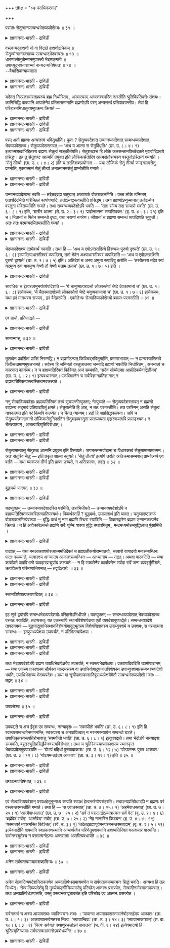 +++
title = "०७ पराधिकरणम्"

+++

परमतः सेतून्मानसम्बन्धभेदव्यपदेशेभ्यः ॥ ३१ ॥  
<details><summary>ज्ञानानन्द-भारती - द्राविडी</summary>

परमद: सेदून्मानसम्बन्दबेदव्य पदेसेप्य: ॥ ३१ ॥
</details>

वस्त्वन्यद्ब्रह्मणो नो वा विद्यते ब्रह्मणोऽधिकम् ॥  
सेतुत्वोन्मानवत्त्वाच्च सम्बन्धाद्भेदवत्त्वतः ॥ १३ ॥  
धारणात्सेतुतोन्मानमुपास्त्यै भेदसङ्गती ॥  
उपाध्युद्भवनाशाभ्यां नान्यदन्यनिषेधतः ॥ १४ ॥  
--वैयासिकन्यायमाला

<details><summary>ज्ञानानन्द-भारती - द्राविडी</summary>

पिरह्मत्तैविड वेऱु वस्तु उण्डा? अल्लदु इल्लैया? सेदु तऩ्मैयालुम्, अळवुडऩ् कूडियदालुम्, सम्बन्दम्इरुप्पदालुम्, वेऱ्ऱुमैयुळ्ळदायिरुप्पदालुम्, पिरह्मत्तिऱ्कु अदिगमाग वस्तु उण्डु।
</details>

<details><summary>ज्ञानानन्द-भारती - द्राविडी</summary>

तूङ्गुवदाल् सेदुत्तऩ्मै, उबासऩैक्काग अळवु। वेऱ्ऱुमै उबादि उण्डावदाल्, सम्बन्दम् उबादि नसिप्पदाल्। आगैयाल् वेऱु निषेदिक्कप्पडुवदाल् वेऱु वस्तु किडैयादु।
</details>

यदेतत् निरस्तसमस्तप्रपञ्चं ब्रह्म निर्धारितम् , अस्मात्परम् अन्यत्तत्त्वमस्ति नास्तीति श्रुतिविप्रतिपत्तेः संशयः। कानिचिद्धि वाक्यानि आपातेनैव प्रतिभासमानानि ब्रह्मणोऽपि परम् अन्यत्तत्त्वं प्रतिपादयन्तीव। तेषां हि परिहारमभिधातुमयमुपक्रमः क्रियते —

<details><summary>ज्ञानानन्द-भारती - द्राविडी</summary>

(तिरुच्यमाऩ पिरबञ्जत्तै मऱुत्तु पिरह्मम् मट्टुम् मिञ्जियिरुप्पदाग मुऩ् अदिगरणत्तिल् तीर्माऩिक्कप्पट्टदु। आऩालुम् सुरुदिगळैप् पार्क्कुम् पोदु पिरह्मत्तैक् काट्टिलुम् वेऱु वस्तु इरुप्पदागत् तॆरिगिऱदु। पिरह्मत्तै सेदुवाग सुरुदि कुऱिप्पिडुगिऱदु। जलत्तैत् तडुत्तु निऱुत्तुगिऱ सेदुवैत् ताण्डि अक्करै सॆल्वदु पोल् पिरह्मत्तैत् ताण्डि वेऱु वस्तुवै अडैगिऱाऩ् ऎऩ्ऱु सॊल्ल वेण्डुम्। इदऩालुम्, पिरह्मम् ४ पादङ् गळुळ्ळदु ऎऩ्ऱु अळवु सॊल्वदालुम्, सत्रूबमाऩ पिरह्मत्तुडऩ् सेरुगिऱाऩ् ऎऩ्ऱु सम्बन्दम् सॊल्लु वदालुम् पिरह्मम् अऱियत्तक्कदु, जीवऩ् अऱिगिऱवऩ् ऎऩ्ऱु वेऱ्ऱुमैयैक् कूऱुवदालुम् पिरह्मत्तैक् काट्टिलुम् वेऱु वस्तु इरुप्पदाग तॆरिगिऱदु। आगैयाल् पिरह्मम् अत्वैदमल्ल ऎऩ्ऱु पूर्वबक्षम्।
</details>

<details><summary>ज्ञानानन्द-भारती - द्राविडी</summary>

सेदु जलत्तैत् ताङ्गुवदु पोल् उलगत्तैयुम् अदऩ् नियदिगळैयुम् ताङ्गिक्कॊण्डु इरुप्पदाल् पिरह्मम्, सेदु ऎऩ्ऱु सॊल्लप्पडुगिऱदे तविर अदु उण्मैयाऩ सेदुवागादु। उबासऩत्तिऱ्काग पिरह्मत्तै अळविट्टुक् कूऱुगिऱदु। कडागासम्, महागासम् पोल् जीवात्माविऱ्कुम्, परमात्माविऱ्कुम् उबादियाल् वेऱ्ऱुमैये तविर स्वरूबत्तिल् पेदमिल्लै। कुडम् उडैन्ददु अन्द आगासम् महागासम् आवदु पोल् उबादिगळ् अऴिन्ददुम् कल्बिदमाऩ वेऱ्ऱुमै मऱैवदैक् कॊण्डु उबसारमाग सेरुगिऱदु ऎऩ्ऱु सॊल्गिऱदु। आगैयाल् प्रह्मम् अत्विदीयम् वेऱु वस्तु इल्लै)।
</details>

<details><summary>ज्ञानानन्द-भारती - द्राविडी</summary>

समस्तमाऩ पिरबञ्जमुम् विलगिऩदाग ऎन्द इन्द पिरह्मम् तीर्माऩिक्कप्पट्टदो, इदऱ्कुमेल् वेऱु तत्वम् उण्डा इल्लैयायॆऩ्ऱु, वेद वाक्कियङ् ग ळुक्कुळ् वित्यासमिरुप्पदाल्, संसयम्। सिल वाक्कियङ् गळो, मेलेऴुन्दवाऱागवे पिरह्मत्तिऱ्कुम्गूड मेलाऩदाग वेऱु तत्वत्तै ऎडुत्तुच् चॊल्वदुबोल् तोऩ्ऱुगिऩ्ऱऩ। अवैगळुक्कु परिहारम् सॊल्वदऱ् काग इन्द आरम्बम् सॆय्यप्पडुगिऱदु।
</details>

परम् अतो ब्रह्मणः अन्यत्तत्त्वं भवितुमर्हति। कुतः ? सेतुव्यपदेशात् उन्मानव्यपदेशात् सम्बन्धव्यपदेशात् भेदव्यपदेशाच्च। सेतुव्यपदेशस्तावत् — ‘अथ य आत्मा स सेतुर्विधृतिः’ (छा. उ. ८। ४। १) इत्यात्मशब्दाभिहितस्य ब्रह्मणः सेतुत्वं सङ्कीर्तयति। सेतुशब्दश्च हि लोके जलसन्तानविच्छेदकरे मृद्दार्वादिप्रचये प्रसिद्धः। इह तु सेतुशब्दः आत्मनि प्रयुक्त इति लौकिकसेतोरिव आत्मसेतोरन्यस्य वस्तुनोऽस्तित्वं गमयति । ‘सेतुं तीर्त्वा’ (छा. उ. ८। ४। २) इति च तरतिशब्दप्रयोगात् — यथा लौकिकं सेतुं तीर्त्वा जाङ्गलमसेतुं प्राप्नोति, एवमात्मानं सेतुं तीर्त्वा अनात्मानमसेतुं प्राप्नोतीति गम्यते ।

<details><summary>ज्ञानानन्द-भारती - द्राविडी</summary>

पूर्वबक्षम् : इन्द पिरह्मत्तिऱ्कु मेलाग वेऱु तत्वम् इरुक्क वेण्डुम्। एऩ्? सेदु ऎऩ्ऱु कुऱिप्पिट्टु इरुप्पदालुम्, अळवु कुऱिप्पिट्टिरुप्पदालुम्, सम्बन्दम् कुऱिप्पिट्टु इरुप्पदालुम्, पेदम् कुऱिप्पिट्टिरुप् पदालुम्।
</details>

<details><summary>ज्ञानानन्द-भारती - द्राविडी</summary>

सेदु ऎऩ्ऱु कुऱिप्पिट्टिरुप्पदु। "ऎवर् आत्मावो अवर् सेदु, ताङ्गुगिऱवर्" (सान्।VIII;४-१) ऎऩ्ऱु आत्मा ऎऩ्ऱ सप्तत्तिऩाल् सॊल्लप्पट्ट पिरह्मत्तिऱ्कु सेदुवायिरुक्कुम् तऩ्मैयै सॊल्गिऱदु। “सेदु” (अणै) ऎऩ्ऱ सप्तमो उलगत्तिल्, जलम् तॊडर्न्दु पोवदैत् तडुक्किऱ मण्, मरम् मुदलियवैगळालाऩ वस्तुविल् पिरसित्तमायि रुक्किऱदु। इङ्गेयो सेदु ऎऩ्ऱ सप्तत्तै आत्माविऩिडत्तिल् पिरयोगम् सॆय्दिरुक्किऱदु ऎऩ्बदि ऩाल्, उलगत्तिलुळ्ळ सेदुवैप्पोल आत्मावागिऱ सेदुविऱ्कुम् वेऱाग वस्तु इरुप्पदैत् तॆरिविक्किऱदु। "सेदुवैत्ताण्डि" (सान्।VIII;४-२) ऎऩ्ऱु ताण्डुगिऱदु ऎऩ्ऱ सप्तम् पिरयोगित्तिरुप्पदिऩालुम्; उलगत्तिलुळ्ळ अणैयैक् कडन्दु अणैयिल्लाद वेऱु इडत्तिऱ्कुप् पोगिऱाऩ् ऎऩ्ऱु सॊल्वदु ऎप्पडियो, अप्पडिये आत्मावागिऱ अणैयैक्कडन्दु अणैयिल्लाद आत्मावल्लाददै अडैगिऱाऩ् ऎऩ्ऱु तॆरिगिऱदु।
</details>

उन्मानव्यपदेशश्च भवति — तदेतद्ब्रह्म चतुष्पात् अष्टाशफं षोडशकलमिति। यच्च लोके उन्मितम् एतावदिदमिति परिच्छिन्नं कार्षापणादि, ततोऽन्यद्वस्त्वस्तीति प्रसिद्धम्। तथा ब्रह्मणोऽप्युन्मानात् ततोऽन्येन वस्तुना भवितव्यमिति गम्यते। तथा सम्बन्धव्यपदेशोऽपि भवति — ‘सता सोम्य तदा सम्पन्नो भवति’ (छा. उ. ६। ८। १) इति, ‘शारीर आत्मा’ (तै. उ. २। ३। १) ‘प्राज्ञेनात्मना सम्परिष्वक्तः’ (बृ. उ. ४। ३। २१) इति च। मितानां च मितेन सम्बन्धो दृष्टः, यथा नराणां नगरेण। जीवानां च ब्रह्मणा सम्बन्धं व्यपदिशति सुषुप्तौ। अतः ततः परमन्यदमितमस्तीति गम्यते ।

<details><summary>ज्ञानानन्द-भारती - द्राविडी</summary>

अळवु कुऱिप्पिडुवदुमिरुक्किऱदु। "अन्द इन्द पिरह्मम् नाऩ्गु काल्गळैयुडैयदु, ऎट्टु कुळम्बुगळै युडैयदु, पदिऩाऱु अवयवङ्गळैयुडैयदु” ऎऩ्ऱु उलगत्तिल् ऎदु इदु इव्वळवु ऎऩ्ऱु अळविऱ्कु उळ्बडु किऱदो, वरम्बिऱ्कु उट्पट्ट कासु मुदलियदु, अदैविड वेऱु वस्तु उण्डु ऎऩ्बदु पिरसित्तम्। अव्विदमे पिरह्मत्तिऱ्कुम् अळवु सॊल्लियिरुप्पदाल्, अदऱ्कु वेऱाग वस्तु इरुन्दाग वेण्डुम् ऎऩ्ऱु तॆरिगिऱदु।
</details>

<details><summary>ज्ञानानन्द-भारती - द्राविडी</summary>

अप्पडिये सम्बन्दत्तैक् कुऱिप्पिट्टिरुप्पदुम् इरुक्किऱदु। "हे सोम्य अप्पॊऴुदु सत्वस्तुवुडऩ् सेर्न्दवऩाग आगिऱाऩ्" (सान्।VI;८-१) ऎऩ्ऱुम्, “सरीरत्तिल् उळ्ळ आत्मा" (तैत्तिरीयII;।३-१), “पिराक्ञऩाऩ आत्माविऩाल् नऩ्गु आलिङ्गऩम् सॆय्यप्पट्टवऩाय्” (पिरुहत्।IV;३-२) ऎऩ्ऱुम्। मऩिदर्गळुक्कु नगरत्तुडऩ् सम्बन्दम्बोल् अळविऱ्कुळ्बट्टवैगळुक्कु अळविऱ् कुळ्बट्टदुडऩ् सम्बन्दम् काणप्पडुगिऱदु। जीवऩ्ग ळुक्कु पिरह्मत्तुडऩ् सम्बन्दत्तैयो सुषुप्तियिल् सॊल्गिऱदु। आगैयाल् अदऱ्कु मेलाग अळवऱ्ऱदाग वेऱु इरुक्किऱदु ऎऩ्ऱु तॆरिगिऱदु।
</details>

भेदव्यपदेशश्च एतमेवार्थं गमयति। तथा हि — ‘अथ य एषोऽन्तरादित्ये हिरण्मयः पुरुषो दृश्यते’ (छा. उ. १। ६। ६) इत्यादित्याधारमीश्वरं व्यपदिश्य, ततो भेदेन अक्ष्याधारमीश्वरं व्यपदिशति — ‘अथ य एषोऽन्तरक्षिणि पुरुषो दृश्यते’ (छा. उ. १। ७। ५) इति। अतिदेशं च अस्य अमुना रूपादिषु करोति — ‘तस्यैतस्य तदेव रूपं यदमुष्य रूपं यावमुष्य गेष्णौ तौ गेष्णौ यन्नाम तन्नाम’ (छा. उ. १। ७। ५) इति ।

<details><summary>ज्ञानानन्द-भारती - द्राविडी</summary>

पेदत्तैक् कुऱिप्पिडुवदुम् इन्द विषयत्तैये तॆरिविक्किऱदु। अप्पडिये- ‘आदित्यऩुक्कु उळ्ळे स्वर्ण मयमाग ऎन्द इन्द पुरुषऩ् पार्क्कप्पडुगिऱारो' (सान्। I;६-६), ऎऩ्ऱु आदित्यऩै आदारमायुळ्ळ ईसुवरऩै सॊल्लिविट्टु, अवरिडमिरुन्दु वेऱाग कण्णै आदार मायुळ्ळ ईसुवरऩैच् चॊल्गिऱदु, “कण्णुक्कु उळ्ळे ऎन्द इन्द पुरुषऩ् पार्क्कप्पडुगिऱाऩो" (सान्।I;७-५), ऎऩ्ऱु। रूबम् मुदलाऩवैगळिल् इवरुक्कु अवरैप् पोलवॆऩ्ऱुम् सॊल्गिऱदु, "ऎदु अवरुक्कु रूबमो, अन्द इवरुक्कु अदे रूबम्दाऩ्; अवरुक्कु ऎवै केष् णङ्गळो अवै इवरुक्कु केष्णङ्गळ्, अवरुक्कु ऎदु पॆयरो अदु इवरुक्कु पॆयर्" (सान्।I;७-५) ऎऩ्ऱु।
</details>

सावधिकं च ईश्वरत्वमुभयोर्व्यपदिशति — ‘ये चामुष्मात्पराञ्चो लोकास्तेषां चेष्टे देवकामानां च’ (छा. उ. १। ६। ८) इत्येकस्य, ‘ये चैतस्मादर्वाञ्चो लोकास्तेषां चेष्टे मनुष्यकामानां च’ (छा. उ. १। ७। ६) इत्येकस्य, यथा इदं मागधस्य राज्यम् , इदं वैदेहस्येति। एवमेतेभ्यः सेत्वादिव्यपदेशेभ्यो ब्रह्मणः परमस्तीति ॥ ३१ ॥

<details><summary>ज्ञानानन्द-भारती - द्राविडी</summary>

इरुवर्गळुडैय ईसुवरत्तऩ्मैयुम् ऎल्लैक् कुळ्बट्टदॆऩ्ऱुम् कुऱिप्पिडुगिऱदु, “अदऱ्कु मेलेयुळ्ळ लोगङ्गळ् ऎवैयो, अवैगळैयुम् तेवर्गळाल् विरुम्बक्कूडिय पॊरुळ्गळैयुम् आळुगिऱार्” ऎऩ्ऱु ऒरुवरुक्कुम् (सान्।१;६-८),“इदऱ्कु, कीऴेयुळ्ळ लोगङ्गळ् ऎवैयो, अवैगळैयुम् मऩुष्यर्गळाल् विरुम्बक् कूडियवैगळैयुम् आळुगिऱार्" (सान्। १;७-६) ऎऩ्ऱु ऒरुवरुक्कुम्; ऎप्पडि इदु मागदऩुडैय राज्यम्, इदु वैदेहऩुडैय राज्यम् ऎऩ्बदो अप्पडि।
</details>

एवं प्राप्ते, प्रतिपाद्यते —

<details><summary>ज्ञानानन्द-भारती - द्राविडी</summary>

इव्विदम् इन्द सेदु मुदलियवैगळाल् कुऱिप्पिडप्पट्टिरुक्किऱदिलिरुन्दु पिरह्मत्तिऱ्कु मेलाग उण्डु ऎऩ्ऱु एऱ्पडुम्बोदु ऎडुत्तुक्काट्टप्पडुगिऱदु:-
</details>

सामान्यात्तु ॥ ३२ ॥  
<details><summary>ज्ञानानन्द-भारती - द्राविडी</summary>

सामान्यात्तु ॥ ३२ ॥
</details>

तुशब्देन प्रदर्शितां प्राप्तिं निरुणद्धि। न ब्रह्मणोऽन्यत् किञ्चिद्भवितुमर्हति, प्रमाणाभावात् — न ह्यन्यस्यास्तित्वे किञ्चित्प्रमाणमुपलभामहे। सर्वस्य हि जनिमतो वस्तुजातस्य जन्मादि ब्रह्मणो भवतीति निर्धारितम् , अनन्यत्वं च कारणात् कार्यस्य। न च ब्रह्मव्यतिरिक्तं किञ्चित् अजं सम्भवति, ‘सदेव सोम्येदमग्र आसीदेकमेवाद्वितीयम्’ (छा. उ. ६। २। १) इत्यवधारणात्। एकविज्ञानेन च सर्वविज्ञानप्रतिज्ञानात् न ब्रह्मव्यतिरिक्तवस्त्वस्तित्वमवकल्पते ।

<details><summary>ज्ञानानन्द-भारती - द्राविडी</summary>

सित्तान्दम् : ‘तु' ऎऩ्ऱ सप्तत्तिऩाल् मुऩ् काट्टि ऩबडि एऱ्पडुवदैत् तडुक्किऱदु। पिरह्मत्तिऱ्कु वेऱाग ऎदुवुम् इरुक्क मुडियादु, पिरमाणमिल्लाददिऩाल्। वेऱु ऒऩ्ऱु इरुक्किऱदॆऩ्बदऱ्कु ऎन्द पिरमाणत्तैयुम् नाम् काणविल्लैये। उण्डागिऱ ऎल्ला वस्तु समूहत् तिऱ्कुम् उत्पत्ति मुदलियदु पिरह्मत्तिलिरुन्दु ऎऩ्ऱु तीर्माऩिक्कप्पट्टिरुक्किऱदु। कार्यत्तिऱ्कु कारणत्तिलिरुन्दु वेऱायिरुक्कुम् तऩ्मैयिल्लैयॆऩ्ऱुम्। पिरह्मत्तैत् तविर वेऱु ऎदुवुम् पिऱप्पऱ्ऱदाग इरुक्क मुडियादु। “आरम्बत्तिल्, हे सोम्य, इदु सत् वस्तुवागवे इरुन्ददु। ऒऩ्ऱागवे इरण्डावदऱ्ऱदाग” (सान्।VI;२-१) ऎऩ्ऱु तीर्माऩमाग सॊल्लियिरुप्पदाल्। मेलुम्, ऒऩ्ऱै अऱिवदिऩाल् ऎल्लावऱ्ऱैयुम् अऱियलामॆऩ्ऱु पिरदिक्ञै सॆय्दिरुप्पदिऩालुम्, पिरह्मत्तैत् तविर वेऱु वस्तुविऱ्कु इरुक्कुम् तऩ्मै युक्तमागादु।
</details>

ननु सेत्वादिव्यपदेशाः ब्रह्मव्यतिरिक्तं तत्त्वं सूचयन्तीत्युक्तम्; नेत्युच्यते — सेतुव्यपदेशस्तावत् न ब्रह्मणो बाह्यस्य सद्भावं प्रतिपादयितुं क्षमते। सेतुरात्मेति हि आह, न ततः परमस्तीति। तत्र परस्मिन् असति सेतुत्वं नावकल्पत इति परं किमपि कल्प्येत। न चैतत् न्याय्यम्। हठो हि अप्रसिद्धकल्पना। अपि च सेतुव्यपदेशादात्मनो लौकिकसेतुनिदर्शनेन सेतुबाह्यवस्तुतां प्रसञ्जयता मृद्दारुमयतापि प्रासङ्क्ष्यत। न चैतन्न्याय्यम् , अजत्वादिश्रुतिविरोधात् ।

<details><summary>ज्ञानानन्द-भारती - द्राविडी</summary>

सेदु मुदलियदु कुऱिप्पिट्टिरुप्पदु पिरह्मत् तिऱ्कु वेऱायुळ्ळ तत्वत्तै कुऱिक्किऱदु ऎऩ्ऱु सॊल्लप् पट्टदेयॆऩ्ऱाल्। अदु सरियल्लवॆऩ्ऱु सॊल्लप् पडुगिऱदु। सेदुवै कुऱिप्पिडुवदु पिरह्मत्तिऱ्कु वेऱाऩ वस्तु इरुप्पदै काट्टप्पोदादु। “आत्मा सेदु” ऎऩ्ऱु सॊल्लुगिऱदे तविर “अदऱ्कु मेल् उण्डु” ऎऩ्ऱु सॊल्लविल्लै। अङ्गे मेलुळ्ळदाग ऎदुवुम् इल्लैयाऩाल् सेदुत्तऩ्मै पॊरुन्दादे यॆऩ्ऱु मेले ऎदैयो कल्बिक्क वेण्डुम्। इदु न्यायमिल्लै; पिरसित्तमिल्लाददै कल्बऩै सॆय्वदु वॆऱुम् पिडिवादमल्लवा?
</details>

<details><summary>ज्ञानानन्द-भारती - द्राविडी</summary>

मेलुम्। सेदु ऎऩ्ऱु कुऱिप्पिट्टिरुप्पदाल्, उलगत्तिलुळ्ळ अणैयै तिरुष्टान्दमागक् कॊण्डु सेदुविऱ्कु वॆळियिल् वस्तुविऩ् इरुप्पैक् कॊण्डु वरुगिऱवऩाल् मण्, मरम् मुदलियवैगळाल् सॆय्यप् पट्टिरुक्कुम् तऩ्मैयैयुम् कॊण्डु वरलाम्। इदु न्यायमिल्लै, उण्डागाद तऩ्मै मुदलियदैच् चॊल्लुम् सुरुदिक्कु विरोदमायिरुप्पदाल्।
</details>

सेतुसामान्यात्तु सेतुशब्द आत्मनि प्रयुक्त इति श्लिष्यते। जगतस्तन्मर्यादानां च विधारकत्वं सेतुसामान्यमात्मनः। अतः सेतुरिव सेतुः — इति प्रकृत आत्मा स्तूयते। ‘सेतुं तीर्त्वा’ इत्यपि तरतिः अतिक्रमासम्भवात् प्राप्नोत्यर्थ एव वर्तते — यथा व्याकरणं तीर्ण इति प्राप्तः उच्यते, न अतिक्रान्तः, तद्वत् ॥ ३२ ॥

<details><summary>ज्ञानानन्द-भारती - द्राविडी</summary>

सेदुविऱ्कु समाऩमायिरुक्कुम् तऩ्मैयिऩाल् ताऩ् सेदु सप्तम् आत्मा विषयत्तिल् पिरयोगम् सॆय्यप् पट्टु इरुक्किऱदु ऎऩ्बदु पॊरुत्तमागुम्। जगत्तैयुम् अदऩ् मरियादैगळैयुम् (कट्टुप्पाडुगळैयुम्) ताङ्गि वरुम् तऩ्मै आत्माविऱ्कु सेदुवुडऩ् समाऩमाऩ तऩ्मै। आगैयाल् सेदुवैप्पोल ऎऩ्ऱु पिरगिरुदमाऩ आत्मा सेदु ऎऩ्ऱु स्तुदिक्कप्पडुगिऱदु।
</details>

<details><summary>ज्ञानानन्द-भारती - द्राविडी</summary>

"सेदुवैक् कडन्दु” ऎऩ्बदुम् ताण्डिप्पोवदु सम्बविक्काददिऩाल् अडैगिऱदॆऩ्ऱ अर्त्तत्तिलेये इरुक्किऱदु,“वियागरणत्तै कडन्दाऩ्” ऎऩ्ऱाल् अडैन् दाऩ् ऎऩ्ऱु सॊल्लप्पडुगिऱदु। अदैत् ताण्डिऩाऩ् ऎऩ्ऱु इल्लै ऎऩ्बदु ऎप्पडियो, अदैप्पोल।
</details>

बुद्ध्यर्थः पादवत् ॥ ३३ ॥  
<details><summary>ज्ञानानन्द-भारती - द्राविडी</summary>

पुत्त्यर्द: पादवत् ॥ ३३ ॥
</details>

यदप्युक्तम् — उन्मानव्यपदेशादस्ति परमिति, तत्राभिधीयते — उन्मानव्यपदेशोऽपि न ब्रह्मव्यतिरिक्तवस्त्वस्तित्वप्रतिपत्त्यर्थः। किमर्थस्तर्हि ? बुद्ध्यर्थः, उपासनार्थ इति यावत्। चतुष्पादष्टाशफं षोडशकलमित्येवंरूपा — बुद्धिः कथं नु नाम ब्रह्मणि स्थिरा स्यादिति — विकारद्वारेण ब्रह्मण उन्मानकल्पनैव क्रियते। न हि अविकारेऽनन्ते ब्रह्मणि सर्वैः पुम्भिः शक्या बुद्धिः स्थापयितुम् , मन्दमध्यमोत्तमबुद्धित्वात् पुंसामिति ।

<details><summary>ज्ञानानन्द-भारती - द्राविडी</summary>

अळवु कुऱिप्पिट्टिरुप्पदाल् मेल् उण्डॆऩ्ऱु ऎदु सॊल्लप्पट्टदो, अव्विषयत्तिल् सॊल्लप्पडु किऱदु अळवु कुऱिप्पिट्टिरुप्पदुम् कूड पिरह्मत्तिऱ्कु वेऱाग वस्तु उण्डॆऩ्ऱु अऱिवदऱ्काग इल्लै। अप्पडियाऩाल्, ऎदऱ्काग? “पुत्तिक्काग”, उबासऩैक्काग ऎऩ्ऱु तात्पर्यम् नाऩ्गु काल्गळैयुडैयदु, ऎट्टु कुळम्बुगळैयुडैयदु, पदिऩाऱु अवयवङ्गळै युडैयदु, ऎऩ्ऱु इव्विदमाग पुत्ति पिरह्मत्तिऩिडत्तिल् ऎप्पडि स्तिरमाग इरुक्कुमॆऩ्ऱु, विगारङ्गळ् वऴियाग पिरह्मत्तिऱ्कु अळविऩ् कल्बऩैत्ताऩ् सॆय्यप् पडुगिऱदु। विगारमऱ्ऱु ऎल्लैयऱ्ऱु इरुक्कुम् पिरह्मत् तिऩिडत्तिल् ऎल्ला मऩुषियर्गळालुम् पुत्तियै निलैयाग वैक्क मुडियादल्लवा? मऩिदर्गळुक्कुळ् मन्द, नडुत्तर, उत्तम पुत्तियुडैय तऩ्मैयिरुप्पदाल्।
</details>

पादवत् — यथा मनआकाशयोरध्यात्ममधिदैवतं च ब्रह्मप्रतीकयोराम्नातयोः, चत्वारो वागादयो मनःसम्बन्धिनः पादाः कल्प्यन्ते, चत्वारश्च अग्न्यादय आकाशसम्बन्धिनः — आध्यानाय — तद्वत्। अथवा पादवदिति — यथा कार्षापणे पादविभागो व्यवहारप्राचुर्याय कल्प्यते — न हि सकलेनैव कार्षापणेन सर्वदा सर्वे जना व्यवहर्तुमीशते, क्रयविक्रये परिमाणानियमात् — तद्वदित्यर्थः ॥ ३३ ॥

<details><summary>ज्ञानानन्द-भारती - द्राविडी</summary>

“पादम्बोल" अत्यात्ममागवुम्, अदिदैवदमा कवुम् पिरह्मत्तिऱ्कु पिरदीगमाग सॊल्लप्पट्टिरुक्किऱ मऩस्, आगासम् इवै इरण्डुगळुळ् मऩस् सम्बन्दमाग वाक्कु मुदलाऩ नाऩ्गु पादङ्गळुम्, आगासम् सम्बन्दमाग अक्ऩि मुदलाऩ नाऩ्गु पादङ्गळुम् ऎप्पडि त्याऩत्तिऱ्काग कल्बिक्कप्पट्टिरुक् किऩ्ऱऩवो, अदैप्पोल।
</details>

<details><summary>ज्ञानानन्द-भारती - द्राविडी</summary>

अल्लदु “पादत्तैप्पोल ऎऩ्बदु ऎप्पडि कासिल् व्यवहारम् अदिगप्पडुवदऱ्काग काल् पङ्गाग पिरिप्पदु कल्बिक्कप्पडुगिऱदो अप्पडि एऩॆऩ्ऱाल्, ऎल्ला जऩङ्गळुक्कुम् ऎप्पॊऴुदुम् मुऴुक् कासैक् कॊण्डे वियवहरिक्क मुडियादु, विऱ्पदु, वाङ्गुवदु इवऱ्ऱिल् ऒरे अळवु ऎऩ्ऱ नियममिल्लाददिऩाल्, अदैप्पोल ऎऩ्ऱु तात्पर्यम्।
</details>

स्थानविशेषात्प्रकाशादिवत् ॥ ३४ ॥  
<details><summary>ज्ञानानन्द-भारती - द्राविडी</summary>

स्तानविसे षात्प्रगासादिवत् ॥ ३४ ॥
</details>

इह सूत्रे द्वयोरपि सम्बन्धभेदव्यपदेशयोः परिहारोऽभिधीयते। यदप्युक्तम् — सम्बन्धव्यपदेशात् भेदव्यपदेशाच्च परमतः स्यादिति, तदप्यसत्; यत एकस्यापि स्थानविशेषापेक्षया एतौ व्यपदेशावुपपद्येते। सम्बन्धव्यपदेशे तावदयमर्थः — बुद्ध्याद्युपाधिस्थानविशेषयोगादुद्भूतस्य विशेषविज्ञानस्य उपाध्युपशमे य उपशमः, स परमात्मना सम्बन्धः — इत्युपाध्यपेक्षया उपचर्यते, न परिमितत्वापेक्षया ।

<details><summary>ज्ञानानन्द-भारती - द्राविडी</summary>

इन्द सूत्रत्तिल् सम्बन्दत्तैक् कुऱिप्पिडुवदु, पेदत्तैक् कुऱिप्पिडुवदु इरण्डिऱ्कुम् परिहारम् सॊल्लप्पडुगिऱदु।
</details>

<details><summary>ज्ञानानन्द-भारती - द्राविडी</summary>

सम्बन्दम् कुऱिप्पिट्टिरुप्पदिऩालुम्, पेदम् कुऱिप्पिट्टु इरुप्पदिऩालुम्, इदऱ्कुमेल् उण्डु ऎऩ्ऱु ऎदु सॊल्लप्पट्टदो, अदुवुम् सरियल्ल। एऩॆऩ्ऱाल् ऒरे वस्तुविऱ्कुक् कूड स्ताऩ वित्यासत्तै अबेक्षित्तु इव्विद कुऱिप्पिडुदल्गळ् पॊरुत्तमागुम्।
</details>

<details><summary>ज्ञानानन्द-भारती - द्राविडी</summary>

सम्बन्दम् कुऱिप्पिडुम् विषयत्तिल् इदु तात्पर्यम् पुत्ति मुदलाऩ उबादिगळागिय स्ताऩ विसेषत्तुडऩ् सेरुवदाल् एऱ्पडुगिऱ विसेषमाऩ अऱिविऱ्कु, उबादिगळ् अडङ्गिऩवुडऩ्, ऎन्द ऒडुक्कम् एऱ्पडुगिऱदो, अदु परमात्मावुडऩ् सेर्क्कैयॆऩ्ऱु, उबादिगळै अबेक्षित्तुत्ताऩ् उबसारमागच् चॊल्लप् पडुगिऱदु। अळवुक्कुळ्बट्टदु ऎऩ्बदै अबेक्षित्तु अल्ल।
</details>

तथा भेदव्यपदेशोऽपि ब्रह्मण उपाधिभेदापेक्षयैव उपचर्यते, न स्वरूपभेदापेक्षया। प्रकाशादिवदिति उपमोपादानम् — यथा एकस्य प्रकाशस्य सौर्यस्य चान्द्रमसस्य वा उपाधियोगादुपजातविशेषस्य उपाध्युपशमात्सम्बन्धव्यपदेशो भवति, उपाधिभेदाच्च भेदव्यपदेशः। यथा वा सूचीपाशाकाशादिषूपाध्यपेक्षयैवैतौ सम्बन्धभेदव्यपदेशौ भवतः — तद्वत् ॥ ३४ ॥

<details><summary>ज्ञानानन्द-भारती - द्राविडी</summary>

अप्पडिये पेदम् कुऱिप्पिडुवदुम्गूड उबादिगळिडम् उळ्ळ पेदत्तै अबेक्षित्तु उबसारमाग सॊल्लप्पडुगिऱदेदविर, स्वरूबत्तिलुळ्ळ पेदत्तै अबेक्षित्तु अल्ल।
</details>

<details><summary>ज्ञानानन्द-भारती - द्राविडी</summary>

“पिरगासम् मुदलियदु पोल् ऎऩ्बदु उबमाऩत् तैच् चॊल्गिऱदु। सूर्यऩुडैयवो, सन्दिरऩुडै यवो ऒऩ्ऱागवेयिरुक्किऱ पिरगासत्तिऱ्कु उबादिगळिऩ् सेर्क्कैयाल् एऱ्पडुम् विसेषत्तिऱ्कु। उबादि विलगिऩवुडऩ् ऎप्पडि सम्बन्दम् सॊल्लप्पडुगिऱदो, उबादिगळिऩ् पेदत्तिऩाल् ऎप्पडि पेदमुम् सॊल्लप् पडुगिऱदो, अल्लदु ऊसि, कयिऱु, आगासम् मुदलियदु कळिल् उबादिगळिऩ् अबेक्षियिऩालेये सम्बन्दम् कुऱिप्पिडल्, पेदम् कुऱिप्पिडल् इवै ऎप्पडि एऱ्पडुगिऩ् ऱऩवो, अदैप्पोल”।
</details>

उपपत्तेश्च ॥ ३५ ॥  
<details><summary>ज्ञानानन्द-भारती - द्राविडी</summary>

उबबत्तेच्च ॥ ३५ ॥
</details>

उपपद्यते च अत्र ईदृश एव सम्बन्धः, नान्यादृशः — ‘स्वमपीतो भवति’ (छा. उ. ६। ८। १) इति हि स्वरूपसम्बन्धमेनमामनन्ति; स्वरूपस्य च अनपायित्वात् न नरनगरन्यायेन सम्बन्धो घटते। उपाधिकृतस्वरूपतिरोभावात्तु ‘स्वमपीतो भवति’ (छा. उ. ६। ८। १) इत्युपपद्यते। तथा भेदोऽपि नान्यादृशः सम्भवति, बहुतरश्रुतिप्रसिद्धैकेश्वरत्वविरोधात्। तथा च श्रुतिरेकस्याप्याकाशस्य स्थानकृतं भेदव्यपदेशमुपपादयति — ‘योऽयं बहिर्धा पुरुषादाकाशः’ (छा. उ. ३। १२। ७) ‘योऽयमन्तः पुरुष आकाशः’ (छा. उ. ३। १२। ८) ‘योऽयमन्तर्हृदय आकाशः’ (छा. उ. ३। १२। ९) इति ॥ ३५ ॥

<details><summary>ज्ञानानन्द-भारती - द्राविडी</summary>

इङ्गु इव्विद सम्बन्दम्दाऩ् पॊरुन्दुम्; वेऱु विदमायुळ्ळदु, पॊरुन्दादु। “तऩ्ऩै अडैन्दवऩाग आगिऱाऩ्" (सान्।VI;८\*१) ऎऩ्ऱु इन्द सम्बन्दत्तै स्वरूबसम्बन्दमागवल्लवा सॊल्गिऱार्गळ्। स्वरूबम् विलगमुडियाददिऩाल्? मऩुषियऩुक्कुम्, नगरत्तिऱ्कु मुळ्ळ नियायप्पडि इङ्गु सम्बन्दम् पॊरुन्दादु। उबादियिऩाल् एऱ्पट्ट स्वरूबम् मऱैवदिऩाल् ताऩ्। “तऩ्ऩै अडैन्दवऩाग आगिऱाऩ्" (सान्।VI;८-१) ऎऩ्बदु पॊरुत्तमागुम्।
</details>

<details><summary>ज्ञानानन्द-भारती - द्राविडी</summary>

अप्पडिये पेदमुम् वेऱुविदमाग पॊरुन्दादु। एराळमाऩ सुरुदिगळिऩाल् पिरसित्तमाऩ ईसुवरऩ् ऒरुवरे ऎऩ्बदऱ्कु विरोदमायिरुप्पदाल्। अप्पडिये सुरुदियुम् ऒऩ्ऱागवेयिरुक्कुम् आगासत्तिऱ्कु स्ताऩत् तिऩाल् एऱ्पडुम्। पेदक्कुऱिप्पिडुदलैक् काट्टुगिऱदु। “पुरुषऩुक्कु वॆळियिलुळ्ळ इन्द आगासम् ऎदुवो” (सान्।III;१२-७), पुरुषऩुक्कु उळ्ळे इन्द आगासम् ऎदुवो (सान्।III;१२-८) “ह्रुदयत्तिऱ्कु उळ्ळे इन्द आगासम् ऎदुवो" (सान्।III;१२-९) ऎऩ्ऱु।
</details>

तथाऽन्यप्रतिषेधात् ॥ ३६ ॥  
<details><summary>ज्ञानानन्द-भारती - द्राविडी</summary>

तदाअन्यप्रदिषेदात् ॥ ३६ ॥
</details>

एवं सेत्वादिव्यपदेशान् परपक्षहेतूनुन्मथ्य सम्प्रति स्वपक्षं हेत्वन्तरेणोपसंहरति। तथाऽन्यप्रतिषेधादपि न ब्रह्मणः परं वस्त्वन्तरमस्तीति गम्यते। तथा हि — ‘स एवाधस्तात्’ (छा. उ. ७। २५। १) ‘अहमेवाधस्तात्’ (छा. उ. ७। २५। १) ‘आत्मैवाधस्तात्’ (छा. उ. ७। २५। २) ‘सर्वं तं परादाद्योऽन्यत्रात्मनः सर्वं वेद’ (बृ. उ. २। ४। ६) ‘ब्रह्मैवेदं सर्वम्’ ‘आत्मैवेदꣳ सर्वम्’ (छा. उ. ७। २५। २) ‘नेह नानास्ति किञ्चन’ (बृ. उ. ४। ४। १९) ‘यस्मात्परं नापरमस्ति किञ्चित्’ (श्वे. उ. ३। ९) ‘तदेतद्ब्रह्मापूर्वमनपरमनन्तरमबाह्यम्’ (बृ. उ. २। ५। १९) इत्येवमादीनि वाक्यानि स्वप्रकरणस्थानि अन्यार्थत्वेन परिणेतुमशक्यानि ब्रह्मव्यतिरिक्तं वस्त्वन्तरं वारयन्ति। सर्वान्तरश्रुतेश्च न परमात्मनोऽन्यः अन्तरात्मा अस्तीत्यवधार्यते ॥ ३६ ॥

<details><summary>ज्ञानानन्द-भारती - द्राविडी</summary>

इव्विदम् वेऱु उण्डॆऩ्ऱ पिऱरुडैय पक्षत्तिऱ्कु कारणमायिरुन्द सेदु मुदलाऩ कुऱिप्पिडुदल्गळै निरागरित्तुविट्टु। इप्पॊऴुदु वेऱु कारणत्तैक् कॊण्डु तऩ् पक्षत्तै मुडिक्किऱार्। “अप्पडिये वेऱै मऱुप्पदिऩालुम्" पिरह्मत्तिऱ्कु मेलाग वेऱु वस्तु किडैयादु ऎऩ्ऱु तॆरिगिऱदु। अप्पडिये “अवरेदाऩ् कीऴे (सान्।VII;२५-१) नाऩे ताऩ् कीऴे (सान्।VII;२५-१)”, “आत्मादाऩ् कीऴे" (सान्।VII;२५-२)। "ऎवऩ् आत्मावैविड वेऱाग ऎल्लावऱ्ऱैयुम् अऱिगिऱाऩो, अवऩै अन्द ऎल्लाम् कैविट्टुविडुम्” (पिरुहत्।II;२-४), "पिरह्ममेदाऩ् इदु ऎल्लाम्”, “आत्मावेदाऩ् इदु ऎल्लाम् " (सान्।VII;२५-२), “इदऩिडत्तिल् पलवॆऩ्बदु ऎदुवुम् किडैयादु” (पिरुहत्।IV;४-१९)। "ऎदऱ्कु मेलेयुम्, कीऴेयुम् ऎदुवुम् किडैयादो” (सुवेदा।III;९), “अन्द इन्द पिरह्मम् मुऩ्ऩुळ्ळदिल्लै, पिऩ्ऩुळ्ळदिल्लै, उळ् उळ्ळ तिल्लै, वॆळि उळ्ळदिल्लै,” (पिरुहत्।II;५-१२) ऎऩ्बदु मुदलाऩ वाक्यङ्गळ्, तम् तम् पिरगरणङ्गळिल् इरुप्पवै वेऱु विषयत्तैच् चेर्न्दवैयॆऩ्ऱु माऱ्ऱिच् चॊल्वदऱ्कु मुडियामल् इरुप्पवैगळ्, पिरह्मत्तिऱ्कु वेऱाग इऩ्ऩॊरु वस्तुवै मऱुक्किऱदु।
</details>

<details><summary>ज्ञानानन्द-भारती - द्राविडी</summary>

ऎल्लावऱ्ऱिऱ्कुम् उळ्ळेयिरुप्पदागच् चॊल्लुम् सुरुदियिलिरुन्दुम् परमात्मावैविड वेऱु उळ्ळे आत्मा किडैयादॆऩ्ऱु तीर्माऩिक्कप्पडुगिऱदु।
</details>

अनेन सर्वगतत्वमायामशब्दादिभ्यः ॥ ३७ ॥  
<details><summary>ज्ञानानन्द-भारती - द्राविडी</summary>

अऩेऩ सर्वगदत्वमायामसप्तादिप्य ॥ ३७ ॥
</details>

अनेन सेत्वादिव्यपदेशनिराकरणेन अन्यप्रतिषेधसमाश्रयणेन च सर्वगतत्वमप्यात्मनः सिद्धं भवति। अन्यथा हि तन्न सिध्येत्। सेत्वादिव्यपदेशेषु हि मुख्येष्वङ्गीक्रियमाणेषु परिच्छेद आत्मनः प्रसज्येत, सेत्वादीनामेवमात्मकत्वात्। तथा अन्यप्रतिषेधेऽप्यसति, वस्तु वस्त्वन्तराद्व्यावर्तत इति परिच्छेद एव आत्मनः प्रसज्येत ।

<details><summary>ज्ञानानन्द-भारती - द्राविडी</summary>

“इदिऩाल्”, सेदु मुदलाऩ कुऱिप्पिडुदल्गळै निरागरणम् सॆय्ददिऩालुम्, वेऱै मऱुक्किऱदॆऩ्बदै आसिरयिरुप्पदिऩालुम्, आत्माविऱ्कु, ऎङ्गुमुळ्ळ तऩ्मैयुम् सित्तमागिऱदु। वेऱुविदमायिरुन्दालो अदु सित्तिक्कादु। सेदु मुदलाऩ कुऱिप्पिडुदल्गळ् मुक्किय मागवे अङ्गीगरिक्कप्पडुमेयाऩाल्, आत्माविऱ्कु वरम्बु उण्डॆऩ्ऱु एऱ्पट्टुविडुम्, सेदु मुदलाऩवैगळ् अव्विद स्वबावमुळ्ळवैगळादलाल् अप्पडिये वेऱु वस्तुविऩ् मऱुप्पैयुम् अङ्गीगरिक्काविडिल् ऒरु वस्तु वेऱु वस्तुविलिरुन्दु पिरिक्कप्पडुगिऱदॆऩ्बदिऩाल्, आत्माविऱ्कु वरम्बु उण्डु ऎऩ्ऱे एऱ्पट्टुविडुम्।
</details>

सर्वगतत्वं च अस्य आयामशब्दः व्याप्तिवचनः शब्दः । ‘यावान्वा अयमाकाशस्तावानेषोऽन्तर्हृदय आकाशः’ (छा. उ. ८। १। ३) ‘आकाशवत्सर्वगतश्च नित्यः’ ‘ज्यायान्दिवः’ (छा. उ. ३। १४। ३) ‘ज्यायानाकाशात्’ (श. ब्रा. १०। ६। ३। २) ‘नित्यः सर्वगतः स्थाणुरचलोऽयं सनातनः’ (भ. गी. २। २४) इत्येवमादयो हि श्रुतिस्मृतिन्यायाः सर्वगतत्वमात्मनोऽवबोधयन्ति ॥ ३७ ॥

<details><summary>ज्ञानानन्द-भारती - द्राविडी</summary>

इदऩ् ऎङ्गुमुळ्ळ तऩ्मैयुम्, आयामत्तैच् चॊल्लुम् सप्तम् मुदलियवैगळिलिरुन्दुम् अऱियप्पडु किऱदु। ‘आयामम्' ऎऩ्ऱ सप्तम् वियाबिप्पदैच् चॊल्लुम् सप्तम्। "इन्द आगासम् ऎव्वळवो, अव्वळवु ह्रुदयत्तिऱ्कु उळ्ळेयिरुक्कुम् इन्द आगासमुम्" (सान्।VIII;१-३), "आगासत्तैप् पोल ऎङ्गुमुळ्ळदायुम् नित्यमायुमुळ्ळदु”, “त्यु लोगत्तै विडप्पॆरियदु” (सान्। III;१४-३), “आगासत्तै विडप्पॆरियदु”, “इदु नित्यम् (ऎप्पॊऴुदुमुळ्ळदु), ऎङ्गुमुळ्ळदु, स्तिरमायुळ्ळदु, असैवऱ्ऱदु, वॆगुगालमायुळ्ळदु” (कीदै।II;२४) ऎऩ्बदु मुदलिय सुरुदि, स्मिरुदि, न्यायम् इवैगळ् आत्माविऩु टैय ऎङ्गुमुळ्ळ तऩ्मैयै अऱिविक्किऩ्ऱऩ।
</details>

